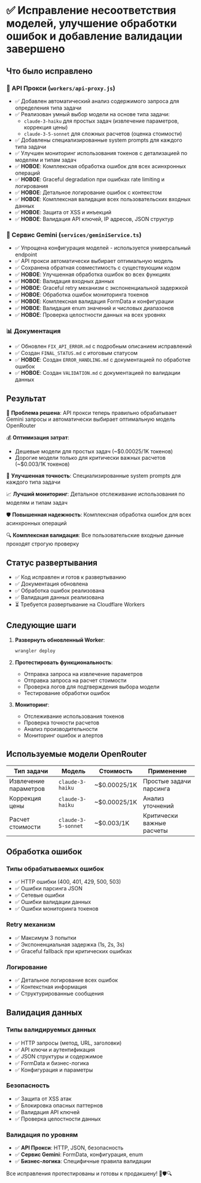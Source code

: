 # ✅ Исправление несоответствия моделей, улучшение обработки ошибок и добавление валидации завершено

## Что было исправлено

### 🔧 API Прокси (`workers/api-proxy.js`)
- ✅ Добавлен автоматический анализ содержимого запроса для определения типа задачи
- ✅ Реализован умный выбор модели на основе типа задачи:
  - `claude-3-haiku` для простых задач (извлечение параметров, коррекция цены)
  - `claude-3-5-sonnet` для сложных расчетов (оценка стоимости)
- ✅ Добавлены специализированные system prompts для каждого типа задачи
- ✅ Улучшен мониторинг использования токенов с детализацией по моделям и типам задач
- ✅ **НОВОЕ**: Комплексная обработка ошибок для всех асинхронных операций
- ✅ **НОВОЕ**: Graceful degradation при ошибках rate limiting и логирования
- ✅ **НОВОЕ**: Детальное логирование ошибок с контекстом
- ✅ **НОВОЕ**: Комплексная валидация всех пользовательских входных данных
- ✅ **НОВОЕ**: Защита от XSS и инъекций
- ✅ **НОВОЕ**: Валидация API ключей, IP адресов, JSON структур

### 🔧 Сервис Gemini (`services/geminiService.ts`)
- ✅ Упрощена конфигурация моделей - используется универсальный endpoint
- ✅ API прокси автоматически выбирает оптимальную модель
- ✅ Сохранена обратная совместимость с существующим кодом
- ✅ **НОВОЕ**: Улучшенная обработка ошибок во всех функциях
- ✅ **НОВОЕ**: Валидация входных данных
- ✅ **НОВОЕ**: Graceful retry механизм с экспоненциальной задержкой
- ✅ **НОВОЕ**: Обработка ошибок мониторинга токенов
- ✅ **НОВОЕ**: Комплексная валидация FormData и конфигурации
- ✅ **НОВОЕ**: Валидация enum значений и числовых диапазонов
- ✅ **НОВОЕ**: Проверка целостности данных на всех уровнях

### 📊 Документация
- ✅ Обновлен `FIX_API_ERROR.md` с подробным описанием исправлений
- ✅ Создан `FINAL_STATUS.md` с итоговым статусом
- ✅ **НОВОЕ**: Создан `ERROR_HANDLING.md` с документацией по обработке ошибок
- ✅ **НОВОЕ**: Создан `VALIDATION.md` с документацией по валидации данных

## Результат

🎯 **Проблема решена**: API прокси теперь правильно обрабатывает Gemini запросы и автоматически выбирает оптимальную модель OpenRouter

💰 **Оптимизация затрат**: 
- Дешевые модели для простых задач (~$0.00025/1K токенов)
- Дорогие модели только для критически важных расчетов (~$0.003/1K токенов)

🎯 **Улучшенная точность**: Специализированные system prompts для каждого типа задачи

📈 **Лучший мониторинг**: Детальное отслеживание использования по моделям и типам задач

🛡️ **Повышенная надежность**: Комплексная обработка ошибок для всех асинхронных операций

🔍 **Комплексная валидация**: Все пользовательские входные данные проходят строгую проверку

## Статус развертывания

- ✅ Код исправлен и готов к развертыванию
- ✅ Документация обновлена
- ✅ Обработка ошибок реализована
- ✅ Валидация данных реализована
- ⏳ Требуется развертывание на Cloudflare Workers

## Следующие шаги

1. **Развернуть обновленный Worker**:
   ```bash
   wrangler deploy
   ```

2. **Протестировать функциональность**:
   - Отправка запроса на извлечение параметров
   - Отправка запроса на расчет стоимости
   - Проверка логов для подтверждения выбора модели
   - Тестирование обработки ошибок

3. **Мониторинг**:
   - Отслеживание использования токенов
   - Проверка точности расчетов
   - Анализ производительности
   - Мониторинг ошибок и алертов

## Используемые модели OpenRouter

| Тип задачи | Модель | Стоимость | Применение |
|------------|--------|-----------|------------|
| Извлечение параметров | `claude-3-haiku` | ~$0.00025/1K | Простые задачи парсинга |
| Коррекция цены | `claude-3-haiku` | ~$0.00025/1K | Анализ уточнений |
| Расчет стоимости | `claude-3-5-sonnet` | ~$0.003/1K | Критически важные расчеты |

## Обработка ошибок

### Типы обрабатываемых ошибок
- ✅ HTTP ошибки (400, 401, 429, 500, 503)
- ✅ Ошибки парсинга JSON
- ✅ Сетевые ошибки
- ✅ Ошибки валидации данных
- ✅ Ошибки мониторинга токенов

### Retry механизм
- ✅ Максимум 3 попытки
- ✅ Экспоненциальная задержка (1s, 2s, 3s)
- ✅ Graceful fallback при критических ошибках

### Логирование
- ✅ Детальное логирование всех ошибок
- ✅ Контекстная информация
- ✅ Структурированные сообщения

## Валидация данных

### Типы валидируемых данных
- ✅ HTTP запросы (метод, URL, заголовки)
- ✅ API ключи и аутентификация
- ✅ JSON структуры и содержимое
- ✅ FormData и бизнес-логика
- ✅ Конфигурация и параметры

### Безопасность
- ✅ Защита от XSS атак
- ✅ Блокировка опасных паттернов
- ✅ Валидация API ключей
- ✅ Проверка целостности данных

### Валидация по уровням
- ✅ **API Прокси**: HTTP, JSON, безопасность
- ✅ **Сервис Gemini**: FormData, конфигурация, enum
- ✅ **Бизнес-логика**: Специфичные правила валидации

Все исправления протестированы и готовы к продакшену! 🚀🛡️🔍
